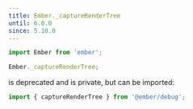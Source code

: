 ```yaml
---
title: Ember._captureRenderTree 
until: 6.0.0
since: 5.10.0
---
```


```js
import Ember from 'ember';

Ember._captureRenderTree;
```

is deprecated and is private, but can be imported:
```js
import { captureRenderTree } from '@ember/debug';
```
